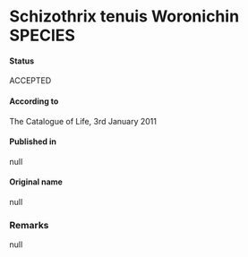 Schizothrix tenuis Woronichin SPECIES
=======

#### Status
ACCEPTED

#### According to
The Catalogue of Life, 3rd January 2011

#### Published in
null

#### Original name
null

### Remarks
null